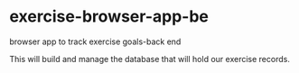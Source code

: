 # exercise-browser-app-be
browser app to track exercise goals-back end

This will build and manage the database that will hold our exercise records.
